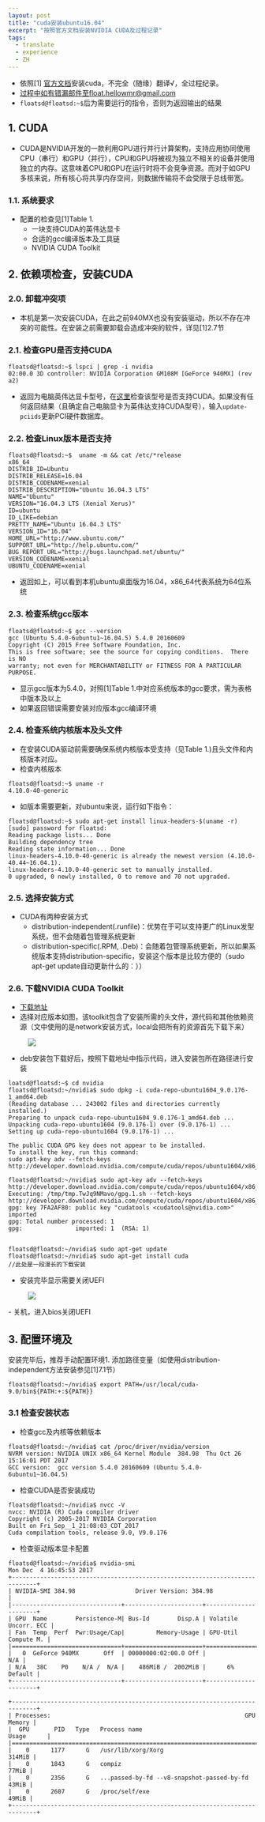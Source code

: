 ```yaml
---
layout: post
title: "cuda安装ubuntu16.04"
excerpt: "按照官方文档安装NVIDIA CUDA及过程记录"
tags:
  - translate
  - experience
  - ZH
---
```


- 依照[1] [官方文档](http://docs.nvidia.com/cuda/cuda-installation-guide-linux/index.html)安装cuda，不完全（随缘）翻译√，全过程纪录。
- 过程中如有错漏邮件至float.hellowmr@gmail.com
- `floatsd@floatsd:~$`后为需要运行的指令，否则为返回输出的结果

## 1. CUDA
- CUDA是NVIDIA开发的一款利用GPU进行并行计算架构，支持应用协同使用CPU（串行）和GPU（并行），CPU和GPU将被视为独立不相关的设备并使用独立的内存。这意味着CPU和GPU在运行时将不会竞争资源。而对于如GPU多核来说，所有核心将共享内存空间，则数据传输将不会受限于总线带宽。

### 1.1. 系统要求
- 配置的检查见[1]Table 1.
  - 一块支持CUDA的英伟达显卡
  - 合适的gcc编译版本及工具链
  - NVIDIA CUDA Toolkit

## 2. 依赖项检查，安装CUDA
### 2.0. 卸载冲突项
- 本机是第一次安装CUDA，在此之前940MX也没有安装驱动，所以不存在冲突的可能性。在安装之前需要卸载会造成冲突的软件，详见[1]2.7节

### 2.1. 检查GPU是否支持CUDA
```
floatsd@floatsd:~$ lspci | grep -i nvidia
02:00.0 3D controller: NVIDIA Corporation GM108M [GeForce 940MX] (rev a2)
```
- 返回为电脑英伟达显卡型号，在[这里](https://developer.nvidia.com/cuda-gpus)检查该型号是否支持CUDA。如果没有任何返回结果（且确定自己电脑显卡为英伟达支持CUDA型号），输入`update-pciids`更新PCI硬件数据库。

### 2.2. 检查Linux版本是否支持

```
floatsd@floatsd:~$  uname -m && cat /etc/*release
x86_64
DISTRIB_ID=Ubuntu
DISTRIB_RELEASE=16.04
DISTRIB_CODENAME=xenial
DISTRIB_DESCRIPTION="Ubuntu 16.04.3 LTS"
NAME="Ubuntu"
VERSION="16.04.3 LTS (Xenial Xerus)"
ID=ubuntu
ID_LIKE=debian
PRETTY_NAME="Ubuntu 16.04.3 LTS"
VERSION_ID="16.04"
HOME_URL="http://www.ubuntu.com/"
SUPPORT_URL="http://help.ubuntu.com/"
BUG_REPORT_URL="http://bugs.launchpad.net/ubuntu/"
VERSION_CODENAME=xenial
UBUNTU_CODENAME=xenial
```
- 返回如上，可以看到本机ubuntu桌面版为16.04，x86_64代表系统为64位系统

### 2.3. 检查系统gcc版本
```
floatsd@floatsd:~$ gcc --version
gcc (Ubuntu 5.4.0-6ubuntu1~16.04.5) 5.4.0 20160609
Copyright (C) 2015 Free Software Foundation, Inc.
This is free software; see the source for copying conditions.  There is NO
warranty; not even for MERCHANTABILITY or FITNESS FOR A PARTICULAR PURPOSE.
```
- 显示gcc版本为5.4.0，对照[1]Table 1.中对应系统版本的gcc要求，需为表格中版本及以上
- 如果返回错误需要安装对应版本gcc编译环境

### 2.4. 检查系统内核版本及头文件
- 在安装CUDA驱动前需要确保系统内核版本受支持（见Table 1.)且头文件和内核版本对应。
- 检查内核版本
```
floatsd@floatsd:~$ uname -r
4.10.0-40-generic
```
- 如版本需要更新，对ubuntu来说，运行如下指令：
```
floatsd@floatsd:~$ sudo apt-get install linux-headers-$(uname -r)
[sudo] password for floatsd:
Reading package lists... Done
Building dependency tree       
Reading state information... Done
linux-headers-4.10.0-40-generic is already the newest version (4.10.0-40.44~16.04.1).
linux-headers-4.10.0-40-generic set to manually installed.
0 upgraded, 0 newly installed, 0 to remove and 70 not upgraded.
```

### 2.5. 选择安装方式
- CUDA有两种安装方式
  - distribution-independent(.runfile)：优势在于可以支持更广的Linux发型系统，但不会随着包管理系统更新
  - distribution-specific(.RPM, .Deb)：会随着包管理系统更新，所以如果系统版本支持distribution-specific，安装这个版本是比较方便的（sudo apt-get update自动更新什么的：））

### 2.6. 下载NVIDIA CUDA Toolkit
- [下载地址](http://developer.nvidia.com/cuda-downloads.)
- 选择对应版本如图，该toolkit包含了安装所需的头文件，源代码和其他依赖资源（文中使用的是network安装方式，local会把所有的资源首先下载下来）
<figure class="one">
    <a href="/images/cudaToolkitDownload.png"><img src="/images/cudaToolkitDownload.png"></a>
</figure>

- deb安装包下载好后，按照下载地址中指示代码，进入安装包所在路径进行安装

```
loatsd@floatsd:~$ cd nvidia
floatsd@floatsd:~/nvidia$ sudo dpkg -i cuda-repo-ubuntu1604_9.0.176-1_amd64.deb
(Reading database ... 243002 files and directories currently installed.)
Preparing to unpack cuda-repo-ubuntu1604_9.0.176-1_amd64.deb ...
Unpacking cuda-repo-ubuntu1604 (9.0.176-1) over (9.0.176-1) ...
Setting up cuda-repo-ubuntu1604 (9.0.176-1) ...

The public CUDA GPG key does not appear to be installed.
To install the key, run this command:
sudo apt-key adv --fetch-keys http://developer.download.nvidia.com/compute/cuda/repos/ubuntu1604/x86_64/7fa2af80.pub

floatsd@floatsd:~/nvidia$ sudo apt-key adv --fetch-keys http://developer.download.nvidia.com/compute/cuda/repos/ubuntu1604/x86_64/7fa2af80.pub
Executing: /tmp/tmp.TwJq9NMavo/gpg.1.sh --fetch-keys
http://developer.download.nvidia.com/compute/cuda/repos/ubuntu1604/x86_64/7fa2af80.pub
gpg: key 7FA2AF80: public key "cudatools <cudatools@nvidia.com>" imported
gpg: Total number processed: 1
gpg:               imported: 1  (RSA: 1)


floatsd@floatsd:~/nvidia$ sudo apt-get update
floatsd@floatsd:~/nvidia$ sudo apt-get install cuda
//此处是一段漫长的下载安装
```

- 安装完毕显示需要关闭UEFI

<figure class="one">
    <a href="/images/CudaInterface1.png"><img src="/images/CudaInterface1.png"></a>
</figure>
- 关机，进入bios关闭UEFI

## 3. 配置环境及
 安装完毕后，推荐手动配置环境1. 添加路径变量（如使用distribution-independent方法安装参见[1]7.1节）
```
floatsd@floatsd:~/nvidia$ export PATH=/usr/local/cuda-9.0/bin${PATH:+:${PATH}}
```

### 3.1 检查安装状态
- 检查gcc及内核等依赖版本

```
floatsd@floatsd:~/nvidia$ cat /proc/driver/nvidia/version
NVRM version: NVIDIA UNIX x86_64 Kernel Module  384.98  Thu Oct 26 15:16:01 PDT 2017
GCC version:  gcc version 5.4.0 20160609 (Ubuntu 5.4.0-6ubuntu1~16.04.5)
```

- 检查CUDA是否安装成功

```
floatsd@floatsd:~/nvidia$ nvcc -V
nvcc: NVIDIA (R) Cuda compiler driver
Copyright (c) 2005-2017 NVIDIA Corporation
Built on Fri_Sep__1_21:08:03_CDT_2017
Cuda compilation tools, release 9.0, V9.0.176
```

- 检查驱动版本显卡配置
```
floatsd@floatsd:~/nvidia$ nvidia-smi
Mon Dec  4 16:45:53 2017       
+-----------------------------------------------------------------------------+
| NVIDIA-SMI 384.98                 Driver Version: 384.98                    |
|-------------------------------+----------------------+----------------------+
| GPU  Name        Persistence-M| Bus-Id        Disp.A | Volatile Uncorr. ECC |
| Fan  Temp  Perf  Pwr:Usage/Cap|         Memory-Usage | GPU-Util  Compute M. |
|===============================+======================+======================|
|   0  GeForce 940MX       Off  | 00000000:02:00.0 Off |                  N/A |
| N/A   38C    P0    N/A /  N/A |    486MiB /  2002MiB |      6%      Default |
+-------------------------------+----------------------+----------------------+

+-----------------------------------------------------------------------------+
| Processes:                                                       GPU Memory |
|  GPU       PID   Type   Process name                             Usage      |
|=============================================================================|
|    0      1177      G   /usr/lib/xorg/Xorg                           314MiB |
|    0      1843      G   compiz                                        77MiB |
|    0      2356      G   ...passed-by-fd --v8-snapshot-passed-by-fd    43MiB |
|    0      2607      G   /proc/self/exe                                49MiB |
+-----------------------------------------------------------------------------+

```
